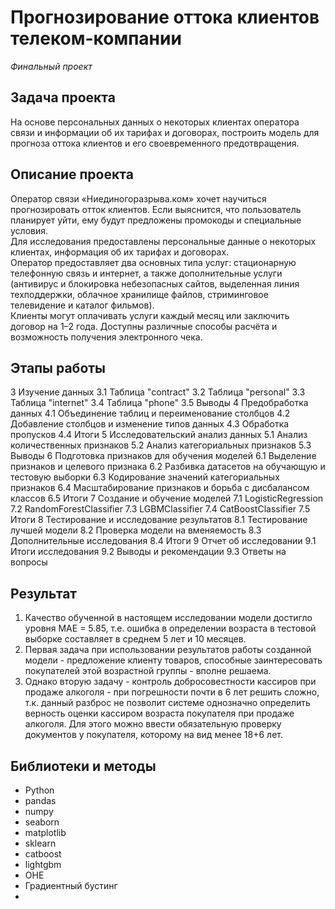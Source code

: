 # Прогнозирование оттока клиентов телеком-компании

_Финальный проект_


## Задача проекта

На основе персональных данных о некоторых клиентах оператора связи и информации об их тарифах и договорах, построить модель для прогноза оттока клиентов и его своевременного предотвращения.


## Описание проекта

Оператор связи «Ниединогоразрыва.ком» хочет научиться прогнозировать отток клиентов. Если выяснится, что пользователь планирует уйти, ему будут предложены промокоды и специальные условия.  
Для исследования предоставлены персональные данные о некоторых клиентах, информация об их тарифах и договорах.  
Оператор предоставляет два основных типа услуг: стационарную телефонную связь и интернет, а также дополнительные услуги (антивирус и блокировка небезопасных сайтов, выделенная линия техподдержки, облачное хранилище файлов, стриминговое телевидение и каталог фильмов).  
Клиенты могут оплачивать услуги каждый месяц или заключить договор на 1–2 года. Доступны различные способы расчёта и возможность получения электронного чека.


## Этапы работы

3  Изучение данных
3.1  Таблица "contract"
3.2  Таблица "personal"
3.3  Таблица "internet"
3.4  Таблица "phone"
3.5  Выводы
4  Предобработка данных
4.1  Объединение таблиц и переименование столбцов
4.2  Добавление столбцов и изменение типов данных
4.3  Обработка пропусков
4.4  Итоги
5  Исследовательский анализ данных
5.1  Анализ количественных признаков
5.2  Анализ категориальных признаков
5.3  Выводы
6  Подготовка признаков для обучения моделей
6.1  Выделение признаков и целевого признака
6.2  Разбивка датасетов на обучающую и тестовую выборки
6.3  Кодирование значений категориальных признаков
6.4  Масштабирование признаков и борьба с дисбалансом классов
6.5  Итоги
7  Создание и обучение моделей
7.1  LogisticRegression
7.2  RandomForestClassifier
7.3  LGBMClassifier
7.4  CatBoostClassifier
7.5  Итоги
8  Тестирование и исследование результатов
8.1  Тестирование лучшей модели
8.2  Проверка модели на вменяемость
8.3  Дополнительные исследования
8.4  Итоги
9  Отчет об исследовании
9.1  Итоги исследования
9.2  Выводы и рекомендации
9.3  Ответы на вопросы


## Результат

1. Качество обученной в настоящем исследовании модели достигло уровня MAE = 5.85, т.е. ошибка в определении возраста в тестовой выборке составляет в среднем 5 лет и 10 месяцев. 
2. Первая задача при использовании результатов работы созданной модели - предложение клиенту товаров, способные заинтересовать покупателей этой возрастной группы - вполне решаема. 
3. Однако вторую задачу - контроль добросовестности кассиров при продаже алкоголя - при погрешности почти в 6 лет решить сложно, т.к. данный разброс не позволит системе однозначно определить верность оценки кассиром возраста покупателя при продаже алкоголя. Для этого можно ввести обязательную проверку документов у покупателя, которому на вид менее 18+6 лет.


## Библиотеки и методы

- Python
- pandas
- numpy
- seaborn
- matplotlib
- sklearn
- catboost
- lightgbm
- OHE
- Градиентный бустинг
- 
